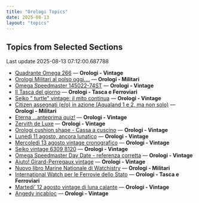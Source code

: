 ```yaml
---
title: "Orologi Topics"
date: 2025-08-13
layout: "topics"
---
```


## Topics from Selected Sections

Last update 2025-08-13 07:12:00.687788

- [Quadrante Omega 266](https://orologi.forumfree.it/?t=80788854) — **Orologi - Vintage**
- [Orologi Militari al polso oggi….](https://orologi.forumfree.it/?t=80440118) — **Orologi - Militari**
- [Omega Speedmaster 145022-74ST](https://orologi.forumfree.it/?t=80787783) — **Orologi - Vintage**
- [Il Tasca del giorno](https://orologi.forumfree.it/?t=80702163) — **Orologi - Tasca e Ferroviari**
- [Seiko " turtle" vintage: il mito continua](https://orologi.forumfree.it/?t=80781201) — **Orologi - Vintage**
- [Citizen assegnati (e/o) in azione (Aqualand 1 e 2, ma non solo)](https://orologi.forumfree.it/?t=77358351) — **Orologi - Militari**
- [Eterna ...anteprima quiz!](https://orologi.forumfree.it/?t=80660771) — **Orologi - Vintage**
- [Zervith de Luxe](https://orologi.forumfree.it/?t=80788676) — **Orologi - Vintage**
- [Orologi cushion shape - Cassa a cuscino](https://orologi.forumfree.it/?t=80777444) — **Orologi - Vintage**
- [Lunedì 11 agosto, ancora lunatico](https://orologi.forumfree.it/?t=80787350) — **Orologi - Vintage**
- [Mercoledì 13 agosto vintage cronografico](https://orologi.forumfree.it/?t=80789189) — **Orologi - Vintage**
- [Seiko vintage 6309 8120](https://orologi.forumfree.it/?t=79830173) — **Orologi - Vintage**
- [Omega Speedmaster Day Date - referenza corretta](https://orologi.forumfree.it/?t=80787790) — **Orologi - Vintage**
- [Aiuto! Girard-Perregaux vintage](https://orologi.forumfree.it/?t=80787029) — **Orologi - Vintage**
- [Nuovo libro Marine Nationale di Watchistry](https://orologi.forumfree.it/?t=80762898) — **Orologi - Militari**
- [International Watch per le Ferrovie dello Stato](https://orologi.forumfree.it/?t=80443568) — **Orologi - Tasca e Ferroviari**
- [Martedi’ 12 agosto vintage di luna calante](https://orologi.forumfree.it/?t=80788569) — **Orologi - Vintage**
- [Angedy incabloc](https://orologi.forumfree.it/?t=80787776) — **Orologi - Vintage**
